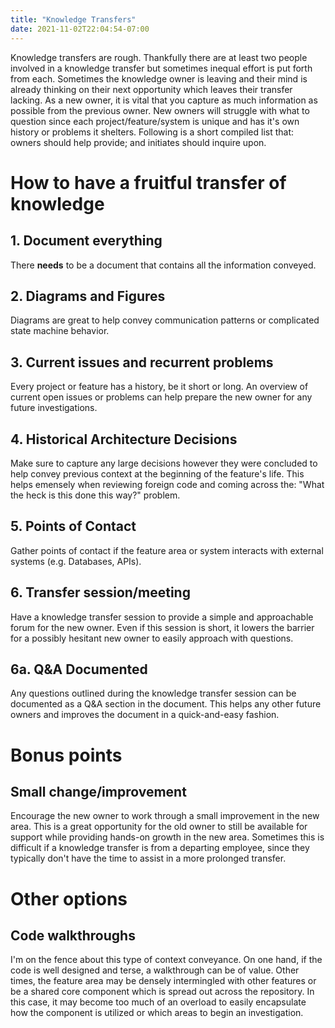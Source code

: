 ```yaml
---
title: "Knowledge Transfers"
date: 2021-11-02T22:04:54-07:00
---
```


Knowledge transfers are rough. Thankfully there are at least two people involved in a knowledge transfer but sometimes inequal effort is put forth from each. Sometimes the knowledge owner is leaving and their mind is already thinking on their next opportunity which leaves their transfer lacking. As a new owner, it is vital that you capture as much information as possible from the previous owner. New owners will struggle with what to question since each project/feature/system is unique and has it's own history or problems it shelters. Following is a short compiled list that: owners should help provide; and initiates should inquire upon.

# How to have a fruitful transfer of knowledge

## 1. Document everything

There __needs__ to be a document that contains all the information conveyed.

## 2. Diagrams and Figures

Diagrams are great to help convey communication patterns or complicated state machine behavior.

## 3. Current issues and recurrent problems

Every project or feature has a history, be it short or long. An overview of current open issues or problems can help prepare the new owner for any future investigations.

## 4. Historical Architecture Decisions

Make sure to capture any large decisions however they were concluded to help convey previous context at the beginning of the feature's life. This helps emensely when reviewing foreign code and coming across the: "What the heck is this done this way?" problem.

## 5. Points of Contact

Gather points of contact if the feature area or system interacts with external systems (e.g. Databases, APIs).

## 6. Transfer session/meeting

Have a knowledge transfer session to provide a simple and approachable forum for the new owner. Even if this session is short, it lowers the barrier for a possibly hesitant new owner to easily approach with questions.

## 6a. Q&A Documented

Any questions outlined during the knowledge transfer session can be documented as a Q&A section in the document. This helps any other future owners and improves the document in a quick-and-easy fashion.

# Bonus points

## Small change/improvement

Encourage the new owner to work through a small improvement in the new area. This is a great opportunity for the old owner to still be available for support while providing hands-on growth in the new area. Sometimes this is difficult if a knowledge transfer is from a departing employee, since they typically don't have the time to assist in a more prolonged transfer.

# Other options

## Code walkthroughs

I'm on the fence about this type of context conveyance. On one hand, if the code is well designed and terse, a walkthrough can be of value. Other times, the feature area may be densely intermingled with other features or be a shared core component which is spread out across the repository. In this case, it may become too much of an overload to easily encapsulate how the component is utilized or which areas to begin an investigation.

